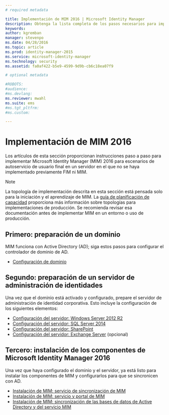 ```yaml
---
# required metadata

title: Implementación de MIM 2016 | Microsoft Identity Manager
description: Obtenga la lista completa de los pasos necesarios para implementar Microsoft Identity Manager 2016, desde la preparación del entorno hasta la configuración de los portales.
keywords:
author: kgremban
manager: stevenpo
ms.date: 04/28/2016
ms.topic: article
ms.prod: identity-manager-2015
ms.service: microsoft-identity-manager
ms.technology: security
ms.assetid: fa0af422-b5e9-4599-9d9b-cb6c18ea07f9

# optional metadata

#ROBOTS:
#audience:
#ms.devlang:
ms.reviewer: mwahl
ms.suite: ems
#ms.tgt_pltfrm:
#ms.custom:

---
```


# Implementación de MIM 2016
Los artículos de esta sección proporcionan instrucciones paso a paso para implementar Microsoft Identity Manager (MIM) 2016 para escenarios de autoservicio de usuario final en un servidor en el que no se haya implementado previamente FIM ni MIM.

> [!NOTE]
> La topología de implementación descrita en esta sección está pensada solo para la iniciación y el aprendizaje de MIM.  La [guía de planificación de capacidad](/microsoft-identity-manager/PlanDesign/capacity-planning-guide) proporciona más información sobre topologías para implementaciones de producción.  Se recomienda revisar esa documentación antes de implementar MIM en un entorno o uso de producción.

<!---
Comment: Restore after PAM content is included

The privileged access management scenario is deployed differently than other MIM scenarios, as it requires a dedicated bastion forest environment.  If you want to learn more about deploying MIM for Privileged Identity Management, see [Getting Started with Privileged Access Management](privileged-access-management-get-started.md).
--->

## Primero: preparación de un dominio
MIM funciona con Active Directory (AD); siga estos pasos para configurar el controlador de dominio de AD.
- [Configuración de dominio](preparing-domain.md)

## Segundo: preparación de un servidor de administración de identidades
Una vez que el dominio está activado y configurado, prepare el servidor de administración de identidad corporativa. Esto incluye la configuración de los siguientes elementos:
- [Configuración del servidor: Windows Server 2012 R2](prepare-server-ws2012r2.md)
- [Configuración del servidor: SQL Server 2014](prepare-server-sql2014.md)
- [Configuración del servidor: SharePoint](prepare-server-sharepoint.md)
- [Configuración del servidor: Exchange Server](prepare-server-exchange.md) (opcional)

## Tercero: instalación de los componentes de Microsoft Identity Manager 2016
Una vez que haya configurado el dominio y el servidor, ya está listo para instalar los componentes de MIM y configurarlos para que se sincronicen con AD.
- [Instalación de MIM: servicio de sincronización de MIM](install-mim-sync.md)
- [Instalación de MIM: servicio y portal de MIM](install-mim-service-portal.md)
- [Instalación de MIM: sincronización de las bases de datos de Active Directory y del servicio MIM](install-mim-sync-ad-service.md)


<!--HONumber=Apr16_HO2-->


